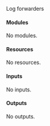 Log forwarders

#### Modules

No modules.

#### Resources

No resources.

#### Inputs

No inputs.

#### Outputs

No outputs.
